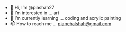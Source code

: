 - 👋 Hi, I’m @piashah27
- 👀 I’m interested in ... art
- 🌱 I’m currently learning ... coding and acrylic painting
- 📫 How to reach me ... pianehalshah@gmail.com

<!---
piashah27/piashah27 is a ✨ special ✨ repository because its `README.md` (this file) appears on your GitHub profile.
You can click the Preview link to take a look at your changes.
--->
